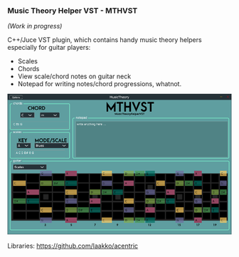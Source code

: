 ### Music Theory Helper VST - MTHVST 

_(Work in progress)_

C++/Juce VST plugin, which contains handy music theory helpers especially for guitar players: 
- Scales
- Chords
- View scale/chord notes on guitar neck
- Notepad for writing notes/chord progressions, whatnot.


![sc](/screenshot.PNG)  

Libraries:
https://github.com/laakko/acentric
